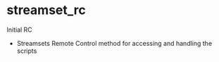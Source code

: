 # streamset_rc
Initial RC
* Streamsets Remote Control method for accessing and handling the scripts
